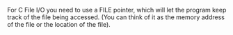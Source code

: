 For C File I/O you need to use a FILE pointer, which will let the program keep track of the file being accessed. (You can think of it as the memory address of the file or the location of the file).